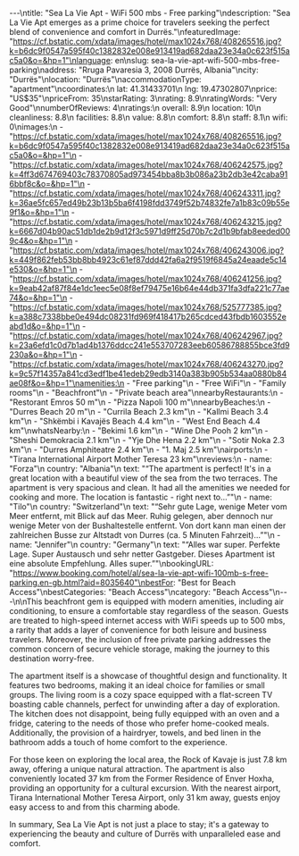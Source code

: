 ---\ntitle: "Sea La Vie Apt - WiFi 500 mbs - Free parking"\ndescription: "Sea La Vie Apt emerges as a prime choice for travelers seeking the perfect blend of convenience and comfort in Durrës."\nfeaturedImage: "https://cf.bstatic.com/xdata/images/hotel/max1024x768/408265516.jpg?k=b6dc9f0547a595f40c1382832e008e913419ad682daa23e34a0c623f515ac5a0&o=&hp=1"\nlanguage: en\nslug: sea-la-vie-apt-wifi-500-mbs-free-parking\naddress: "Rruga Pavaresia 3, 2008 Durrës, Albania"\ncity: "Durrës"\nlocation: "Durrës"\naccommodationType: "apartment"\ncoordinates:\n  lat: 41.31433701\n  lng: 19.47302807\nprice: "US$35"\npriceFrom: 35\nstarRating: 3\nrating: 8.9\nratingWords: "Very Good"\nnumberOfReviews: 4\nratings:\n  overall: 8.9\n  location: 10\n  cleanliness: 8.8\n  facilities: 8.8\n  value: 8.8\n  comfort: 8.8\n  staff: 8.1\n  wifi: 0\nimages:\n  - "https://cf.bstatic.com/xdata/images/hotel/max1024x768/408265516.jpg?k=b6dc9f0547a595f40c1382832e008e913419ad682daa23e34a0c623f515ac5a0&o=&hp=1"\n  - "https://cf.bstatic.com/xdata/images/hotel/max1024x768/406242575.jpg?k=4ff3d674769403c78370805ad973454bba8b3b086a23b2db3e42caba916bbf8c&o=&hp=1"\n  - "https://cf.bstatic.com/xdata/images/hotel/max1024x768/406243311.jpg?k=36ae5fc657ed49b23b13b5ba6f4198fdd3749f52b74832fe7a1b83c09b55e9f1&o=&hp=1"\n  - "https://cf.bstatic.com/xdata/images/hotel/max1024x768/406243215.jpg?k=6667d04b90ac51db1de2b9d12f3c5971d9ff25d70b7c2d1b9bfab8eeded009c4&o=&hp=1"\n  - "https://cf.bstatic.com/xdata/images/hotel/max1024x768/406243006.jpg?k=449f862feb53bb8bb4923c61ef87ddd42fa6a2f9519f6845a24eaade5c14e530&o=&hp=1"\n  - "https://cf.bstatic.com/xdata/images/hotel/max1024x768/406241256.jpg?k=9eab42af87f84e1dc1eec5e08f8ef79475e16b64e44db371fa3dfa221c77ae74&o=&hp=1"\n  - "https://cf.bstatic.com/xdata/images/hotel/max1024x768/525777385.jpg?k=a388c7338bbe0e494dc08231fd969f418417b265cdced43fbdb1603552eabd1d&o=&hp=1"\n  - "https://cf.bstatic.com/xdata/images/hotel/max1024x768/406242967.jpg?k=23a6efd1c0d7b1ad4b1376ddcc241e553707283eeb60586788855bce3fd9230a&o=&hp=1"\n  - "https://cf.bstatic.com/xdata/images/hotel/max1024x768/406243270.jpg?k=9c57f14357a841cd3edf1be41edeb29edb3140a383b905b534aa0880b84ae08f&o=&hp=1"\namenities:\n  - "Free parking"\n  - "Free WiFi"\n  - "Family rooms"\n  - "Beachfront"\n  - "Private beach area"\nnearbyRestaurants:\n  - "Restorant Emros 50 m"\n  - "Pizza Napoli 100 m"\nnearbyBeaches:\n  - "Durres Beach 20 m"\n  - "Currila Beach 2.3 km"\n  - "Kallmi Beach 3.4 km"\n  - "Shkëmbi i Kavajës Beach 4.4 km"\n  - "West End Beach 4.4 km"\nwhatsNearby:\n  - "Bekimi 1.6 km"\n  - "Wine Dhe Pooh 2 km"\n  - "Sheshi Demokracia 2.1 km"\n  - "Yje Dhe Hena 2.2 km"\n  - "Sotir Noka 2.3 km"\n  - "Durres Amphiteatre 2.4 km"\n  - "1. Maj 2.5 km"\nairports:\n  - "Tirana International Airport Mother Teresa 23 km"\nreviews:\n  - name: "Forza"\n    country: "Albania"\n    text: "“The apartment is perfect! It's in a great location with a beautiful view of the sea from the two terraces. The apartment is very spacious and clean. It had all the amenities we needed for cooking and more. The location is fantastic - right next to...”"\n  - name: "Tilo"\n    country: "Switzerland"\n    text: "“Sehr gute Lage, wenige Meter vom Meer entfernt, mit Blick auf das Meer. Ruhig gelegen, aber dennoch nur wenige Meter von der Bushaltestelle entfernt. Von dort kann man einen der zahlreichen Busse zur Altstadt von Durres (ca. 5 Minuten Fahrzeit)...”"\n  - name: "Jennifer"\n    country: "Germany"\n    text: "“Alles war super. Perfekte Lage. Super Austausch und sehr netter Gastgeber. Dieses Apartment ist eine absolute Empfehlung. Alles super.”"\nbookingURL: "https://www.booking.com/hotel/al/sea-la-vie-apt-wifi-100mb-s-free-parking.en-gb.html?aid=8035640"\nbestFor: "Best for Beach Access"\nbestCategories: "Beach Access"\ncategory: "Beach Access"\n---\n\nThis beachfront gem is equipped with modern amenities, including air conditioning, to ensure a comfortable stay regardless of the season. Guests are treated to high-speed internet access with WiFi speeds up to 500 mbs, a rarity that adds a layer of convenience for both leisure and business travelers. Moreover, the inclusion of free private parking addresses the common concern of secure vehicle storage, making the journey to this destination worry-free.

The apartment itself is a showcase of thoughtful design and functionality. It features two bedrooms, making it an ideal choice for families or small groups. The living room is a cozy space equipped with a flat-screen TV boasting cable channels, perfect for unwinding after a day of exploration. The kitchen does not disappoint, being fully equipped with an oven and a fridge, catering to the needs of those who prefer home-cooked meals. Additionally, the provision of a hairdryer, towels, and bed linen in the bathroom adds a touch of home comfort to the experience.

For those keen on exploring the local area, the Rock of Kavaje is just 7.8 km away, offering a unique natural attraction. The apartment is also conveniently located 37 km from the Former Residence of Enver Hoxha, providing an opportunity for a cultural excursion. With the nearest airport, Tirana International Mother Teresa Airport, only 31 km away, guests enjoy easy access to and from this charming abode.

In summary, Sea La Vie Apt is not just a place to stay; it's a gateway to experiencing the beauty and culture of Durrës with unparalleled ease and comfort.